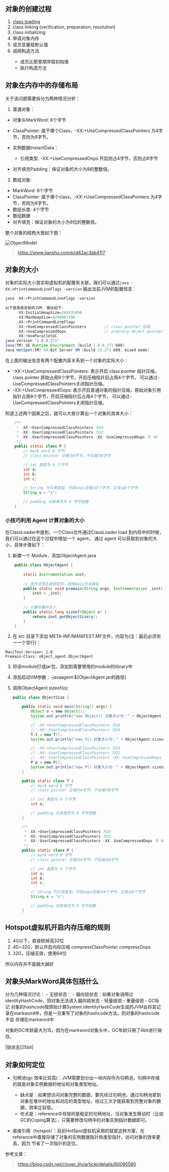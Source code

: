 ## 对象的创建过程
1. [class loading](../t02_class_loader)
2. class linking (verification, preparation, resolution)
3. class initializing
4. 申请对象内存
5. 成员变量赋默认值
6. 调用构造方法<init>
    - 成员比那里顺序赋初始值
    - 执行构造方法

## 对象在内存中的存储布局

关于该问题需要拆分为两种情况分析：

1. 普通对象：

- 对象头MarkWord: 8个字节

- ClassPointer: 属于哪个Class，-XX:+UseCompressedClassPointers 为4字节，否则为8字节。

- 实例数据InstantData：

    - 引用类型: -XX:+UseCompressedOops 开启则占4字节，否则占8字节


* 对齐填充Padding：保证对象的大小为8的整数倍。



2. 数组对象:

* MarkWord: 8个字节
* ClassPointer: 属于哪个class，-XX:+UseCompressedClassPointers 为4字节，否则为8字节。
* 数组长度: 4个字节
* 数组数据
* 对齐填充：保证对象的大小为8位的整数倍。

整个对象的结构大致如下图：

![ObjectModel](ObjectModel.png "ObjectModel")

> https://www.jianshu.com/p/d42ac3ab41f7

## 对象的大小

对象的实际大小其实和虚拟机的配置有关联，我们可以通过`java -XX:+PrintCommandLineFlags -version` 输出当前JVM的配置信息：

```java
java -XX:+PrintCommandLineFlags -version
        
以下是笔者安装的JVM, 输出如下:
     -XX:InitialHeapSize=268435456
     -XX:MaxHeapSize=4294967296
     -XX:+PrintCommandLineFlags
     -XX:+UseCompressedClassPointers        // class pointer 压缩
     -XX:+UseCompressedOops                 // ordinary object pointer 普通对象的指针压缩
     -XX:+UseParallelGC 
java version "1.8.0_271"
Java(TM) SE Runtime Environment (build 1.8.0_271-b09)
Java HotSpot(TM) 64-Bit Server VM (build 25.271-b09, mixed mode)
```

在上面的输出信息有两个配置内容关系到一个对象的实际大小：

- -XX:+UseCompressedClassPointers: 表示开启 class pointer 指针压缩，class pointer 原始占用8个字节，开启压缩指针后占用4个字节，
  可以通过-UseCompressedClassPointers关闭指针压缩。
- -XX:+UseCompressedOops: 表示开启普通对象的指针压缩，原始对象引用指针占用8个字节，开启压缩指针后占用4个字节，
  可以通过-UseCompressedClassPointers关闭指针压缩。

知道上述两个因素之后，就可以大致计算出一个对象的具体大小：

```java
    /**
     * -XX:+UserCompressedClassPointers 为24
     * -XX:-UserCompressedClassPointers 为32
     * -XX:-UserCompressedClassPointers -XX:-UseCompressedOops 为 40
     */
    public static class P {
        // mark word 8 字节
        // class pointer 压缩为4字节，不压缩为8字节

        // int 类型为 4 个字节
        int a;
        int b;
        int c;

        // String 为引用类型，开启oops压缩占4个字节，正常占8个字节
        String s = "s";

        // padding 对其填充为 8 字节倍数
    }
```

### 小技巧利用 Agent 计算对象的大小

在ClassLoader中提到，一个Class文件通过ClassLoader load 到内存中的时候，我们可以通过在这个过程中增加一个 agent，
通过 agent 可以获取到对象的大小，具体步骤如下：

1. 新建一个 Module，添加ObjectAgent.java
```java
    public class ObjectAgent {
    
        static Instrumentation inst;
    		
      	// 该方法签名是固定的，就和main方法类似
        public static void premain(String args, Instrumentation _inst) {
            inst = _inst;
        }
    
      	// 计算对象的大小
        public static long sizeof(Object o) {
            return inst.getObjectSize(o);
        }
    }
```
2. 在 src 目录下添加 META-INF/MANIFEST.MF文件，内容为(注：最后必须另一一个空行)：
```
Manifest-Version: 1.0
Premain-Class: object_agent.ObjectAgent

```
3. 将该module打成jar包，添加到需要使用的module的library中

4. 添加启动VM参数：-javaagent:${ObjectAgent.jar的路径}

5. 调用ObjectAgent.sizeof(o);

   ```java
   public class ObjectSize {
   
       public static void main(String[] args) {
           Object o = new Object();
           System.out.println("new Object() 对象大小为：" + ObjectAgent.sizeof(o));
   
           // -XX:+UserCompressedClassPointers 为16
           // -XX:-UserCompressedClassPointers 为24
           T t = new T();
           System.out.println("new T() 对象大小为：" + ObjectAgent.sizeof(t));
   
           // -XX:+UserCompressedClassPointers 为24
           // -XX:-UserCompressedClassPointers 为32
           // -XX:-UserCompressedClassPointers -XX:-UseCompressedOops 为 40
           P p = new P();
           System.out.println("new P() 对象大小为：" + ObjectAgent.sizeof(p));
       }
   
       public static class T {
           // mark word 8 字节
           // class pointer 压缩为4字节，不压缩为8字节
   
           // int 类型为 4 个字节
           int a;
   
           // padding 对其填充为 8 字节倍数
       }
   
       /**
        * -XX:+UserCompressedClassPointers 为24
        * -XX:-UserCompressedClassPointers 为32
        * -XX:-UserCompressedClassPointers -XX:-UseCompressedOops 为 40
        */
       public static class P {
           // mark word 8 字节
           // class pointer 压缩为4字节，不压缩为8字节
   
           // int 类型为 4 个字节
           int a;
           int b;
           int c;
   
           // String 为引用类型，开启oops压缩占4个字节，正常占8个字节
           String s = "s";
   
           // padding 对其填充为 8 字节倍数
       }
   ```

   

## Hotspot虚拟机开启内存压缩的规则
1. 4G以下，直接砍掉高32位
2. 4G~32G，默认开启内存压缩 compressClassPointer compressOops
3. 32G，压缩无效，使用64位

所以内存并不是越大越好

## 对象头MarkWord具体包括什么

 分为几种情况讨论：
    - 无锁状态：
    - 偏向锁状态：如果对象调用过 identityHashCode，则对象无法进入偏向锁状态
    - 轻量级锁
    - 重量级锁
    - GC标记
对象的hashcode按原始计算System.identityHashCode生成的JVM会将其记录在markword中，但是一旦重写了对象的hashcode方法，则对象的hashcode不会
存储在markword中

对象的GC年龄最大为15，因为在markword对象头中，GC年龄只用了4bit进行保存。

|锁状态|25bit|

## 对象如何定位

- 句柄池(gc 效率比较高)：JVM需要划分出一块内存作为句柄池，句柄中存储的就是对象实例数据的地址和对象类型地址。
  * 缺点是：如果想访问对象完整的数据，要先经过句柄池，通过句柄池拿到对象在堆中的地址和对应的类型地址，经过三次才能获取到完整对象的数据，效率比较低。
  * 优点是：reference中存放的是稳定的句柄地址，当对象发生移动时（比如GC的Coping算法），只需要修改句柄中的对象实例指针数据即可。
    
- 直接引用（hotspot）：目前HotSpot虚拟机采用的就是这种方案，在reference中直接存储了对象的实例数据指针和类型指针，访问对象的效率更高，因为
节省了一次指针的定位。

参考文章：
>
> https://blog.csdn.net/clover_lily/article/details/80095580

